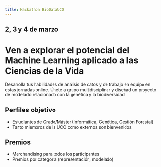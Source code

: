 ```yaml
---
title: Hackathon BioDataUCO
---
```


## 2, 3 y 4 de marzo

# Ven a explorar el potencial del Machine Learning aplicado a las Ciencias de la Vida

Desarrolla tus habilidades de análisis de datos y de trabajo en equipo en estas jornadas online. Únete a grupo multidisciplinar y diseñad un proyecto de modelado relacionado con la genética y la biodiversidad.

## Perfiles objetivo

* Estudiantes de Grado/Máster (Informática, Genética, Gestión Forestal)
* Tanto miembros de la UCO como externos son bienvenidos

## Premios

* Merchandising para todos los participantes
* Premios por categoría (representación, modelado)
